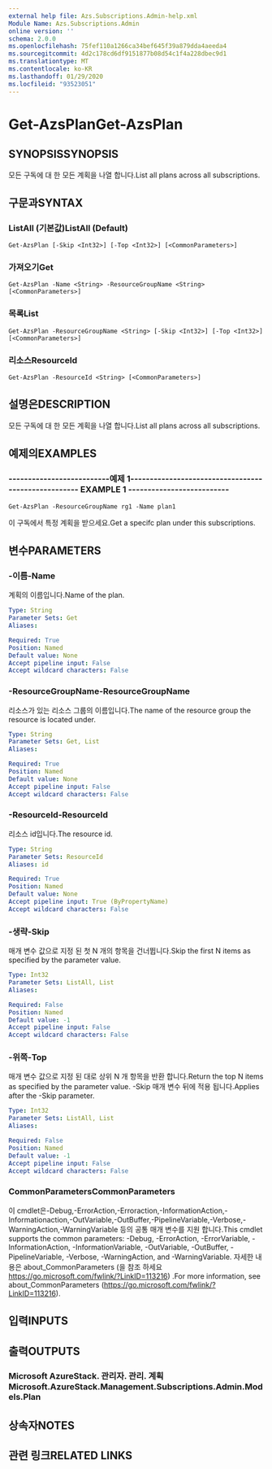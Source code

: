 ```yaml
---
external help file: Azs.Subscriptions.Admin-help.xml
Module Name: Azs.Subscriptions.Admin
online version: ''
schema: 2.0.0
ms.openlocfilehash: 75fef110a1266ca34bef645f39a879dda4aeeda4
ms.sourcegitcommit: 4d2c178cd6df9151877b08d54c1f4a228dbec9d1
ms.translationtype: MT
ms.contentlocale: ko-KR
ms.lasthandoff: 01/29/2020
ms.locfileid: "93523051"
---
```

# <span data-ttu-id="90e80-101">Get-AzsPlan</span><span class="sxs-lookup"><span data-stu-id="90e80-101">Get-AzsPlan</span></span>

## <span data-ttu-id="90e80-102">SYNOPSIS</span><span class="sxs-lookup"><span data-stu-id="90e80-102">SYNOPSIS</span></span>
<span data-ttu-id="90e80-103">모든 구독에 대 한 모든 계획을 나열 합니다.</span><span class="sxs-lookup"><span data-stu-id="90e80-103">List all plans across all subscriptions.</span></span>

## <span data-ttu-id="90e80-104">구문과</span><span class="sxs-lookup"><span data-stu-id="90e80-104">SYNTAX</span></span>

### <span data-ttu-id="90e80-105">ListAll (기본값)</span><span class="sxs-lookup"><span data-stu-id="90e80-105">ListAll (Default)</span></span>
```
Get-AzsPlan [-Skip <Int32>] [-Top <Int32>] [<CommonParameters>]
```

### <span data-ttu-id="90e80-106">가져오기</span><span class="sxs-lookup"><span data-stu-id="90e80-106">Get</span></span>
```
Get-AzsPlan -Name <String> -ResourceGroupName <String> [<CommonParameters>]
```

### <span data-ttu-id="90e80-107">목록</span><span class="sxs-lookup"><span data-stu-id="90e80-107">List</span></span>
```
Get-AzsPlan -ResourceGroupName <String> [-Skip <Int32>] [-Top <Int32>] [<CommonParameters>]
```

### <span data-ttu-id="90e80-108">리소스</span><span class="sxs-lookup"><span data-stu-id="90e80-108">ResourceId</span></span>
```
Get-AzsPlan -ResourceId <String> [<CommonParameters>]
```

## <span data-ttu-id="90e80-109">설명은</span><span class="sxs-lookup"><span data-stu-id="90e80-109">DESCRIPTION</span></span>
<span data-ttu-id="90e80-110">모든 구독에 대 한 모든 계획을 나열 합니다.</span><span class="sxs-lookup"><span data-stu-id="90e80-110">List all plans across all subscriptions.</span></span>

## <span data-ttu-id="90e80-111">예제의</span><span class="sxs-lookup"><span data-stu-id="90e80-111">EXAMPLES</span></span>

### <span data-ttu-id="90e80-112">--------------------------예제 1--------------------------</span><span class="sxs-lookup"><span data-stu-id="90e80-112">-------------------------- EXAMPLE 1 --------------------------</span></span>
```
Get-AzsPlan -ResourceGroupName rg1 -Name plan1
```

<span data-ttu-id="90e80-113">이 구독에서 특정 계획을 받으세요.</span><span class="sxs-lookup"><span data-stu-id="90e80-113">Get a specifc plan under this subscriptions.</span></span>

## <span data-ttu-id="90e80-114">변수</span><span class="sxs-lookup"><span data-stu-id="90e80-114">PARAMETERS</span></span>

### <span data-ttu-id="90e80-115">-이름</span><span class="sxs-lookup"><span data-stu-id="90e80-115">-Name</span></span>
<span data-ttu-id="90e80-116">계획의 이름입니다.</span><span class="sxs-lookup"><span data-stu-id="90e80-116">Name of the plan.</span></span>

```yaml
Type: String
Parameter Sets: Get
Aliases: 

Required: True
Position: Named
Default value: None
Accept pipeline input: False
Accept wildcard characters: False
```

### <span data-ttu-id="90e80-117">-ResourceGroupName</span><span class="sxs-lookup"><span data-stu-id="90e80-117">-ResourceGroupName</span></span>
<span data-ttu-id="90e80-118">리소스가 있는 리소스 그룹의 이름입니다.</span><span class="sxs-lookup"><span data-stu-id="90e80-118">The name of the resource group the resource is located under.</span></span>

```yaml
Type: String
Parameter Sets: Get, List
Aliases: 

Required: True
Position: Named
Default value: None
Accept pipeline input: False
Accept wildcard characters: False
```

### <span data-ttu-id="90e80-119">-ResourceId</span><span class="sxs-lookup"><span data-stu-id="90e80-119">-ResourceId</span></span>
<span data-ttu-id="90e80-120">리소스 id입니다.</span><span class="sxs-lookup"><span data-stu-id="90e80-120">The resource id.</span></span>

```yaml
Type: String
Parameter Sets: ResourceId
Aliases: id

Required: True
Position: Named
Default value: None
Accept pipeline input: True (ByPropertyName)
Accept wildcard characters: False
```

### <span data-ttu-id="90e80-121">-생략</span><span class="sxs-lookup"><span data-stu-id="90e80-121">-Skip</span></span>
<span data-ttu-id="90e80-122">매개 변수 값으로 지정 된 첫 N 개의 항목을 건너뜁니다.</span><span class="sxs-lookup"><span data-stu-id="90e80-122">Skip the first N items as specified by the parameter value.</span></span>

```yaml
Type: Int32
Parameter Sets: ListAll, List
Aliases: 

Required: False
Position: Named
Default value: -1
Accept pipeline input: False
Accept wildcard characters: False
```

### <span data-ttu-id="90e80-123">-위쪽</span><span class="sxs-lookup"><span data-stu-id="90e80-123">-Top</span></span>
<span data-ttu-id="90e80-124">매개 변수 값으로 지정 된 대로 상위 N 개 항목을 반환 합니다.</span><span class="sxs-lookup"><span data-stu-id="90e80-124">Return the top N items as specified by the parameter value.</span></span>
<span data-ttu-id="90e80-125">-Skip 매개 변수 뒤에 적용 됩니다.</span><span class="sxs-lookup"><span data-stu-id="90e80-125">Applies after the -Skip parameter.</span></span>

```yaml
Type: Int32
Parameter Sets: ListAll, List
Aliases: 

Required: False
Position: Named
Default value: -1
Accept pipeline input: False
Accept wildcard characters: False
```

### <span data-ttu-id="90e80-126">CommonParameters</span><span class="sxs-lookup"><span data-stu-id="90e80-126">CommonParameters</span></span>
<span data-ttu-id="90e80-127">이 cmdlet은-Debug,-ErrorAction,-Erroraction,-InformationAction,-Informationaction,-OutVariable,-OutBuffer,-PipelineVariable,-Verbose,-WarningAction,-WarningVariable 등의 공통 매개 변수를 지원 합니다.</span><span class="sxs-lookup"><span data-stu-id="90e80-127">This cmdlet supports the common parameters: -Debug, -ErrorAction, -ErrorVariable, -InformationAction, -InformationVariable, -OutVariable, -OutBuffer, -PipelineVariable, -Verbose, -WarningAction, and -WarningVariable.</span></span> <span data-ttu-id="90e80-128">자세한 내용은 about_CommonParameters (을 참조 하세요 https://go.microsoft.com/fwlink/?LinkID=113216) .</span><span class="sxs-lookup"><span data-stu-id="90e80-128">For more information, see about_CommonParameters (https://go.microsoft.com/fwlink/?LinkID=113216).</span></span>

## <span data-ttu-id="90e80-129">입력</span><span class="sxs-lookup"><span data-stu-id="90e80-129">INPUTS</span></span>

## <span data-ttu-id="90e80-130">출력</span><span class="sxs-lookup"><span data-stu-id="90e80-130">OUTPUTS</span></span>

### <span data-ttu-id="90e80-131">Microsoft AzureStack. 관리자. 관리. 계획</span><span class="sxs-lookup"><span data-stu-id="90e80-131">Microsoft.AzureStack.Management.Subscriptions.Admin.Models.Plan</span></span>

## <span data-ttu-id="90e80-132">상속자</span><span class="sxs-lookup"><span data-stu-id="90e80-132">NOTES</span></span>

## <span data-ttu-id="90e80-133">관련 링크</span><span class="sxs-lookup"><span data-stu-id="90e80-133">RELATED LINKS</span></span>

